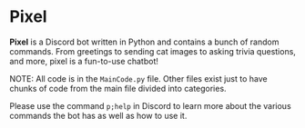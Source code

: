 # Pixel 
**Pixel** is a Discord bot written in Python and contains a bunch of random commands. From greetings to sending cat images to asking trivia questions, and more, pixel is a fun-to-use chatbot!

NOTE: All code is in the ``MainCode.py`` file. Other files exist just to have chunks of code from the main file divided into categories.

Please use the command `p;help` in Discord to learn more about the various commands the bot has as well as how to use it.

